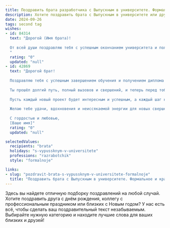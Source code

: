 ```yaml
---
title: Поздравить брата разработчика с Выпускным в университете. Формальное и красивое
description: Хотите поздравить брата с Выпускным в университете или другим праздником? Наш ИИ создаст незабываемое поздравление, а вы обязательно выделитесь среди других.  
date: 2024-09-26
tags: second tag
wishes:
- id: 84314
  text: "Дорогой (Имя брата)!
  
  От всей души поздравляю тебя с успешным окончанием университета и получением диплома разработчика! Этот день — результат твоего упорного труда, таланта и целеустремленности.  Желаю тебе  яркой и успешной карьеры,  интересных проектов и  высоких достижений в выбранной профессии. Пусть твой профессиональный путь будет  наполнен  удовлетворением и  радостью от  реализации  амбициозных  задач.  Горжусь тобой!
  "
  rating: "0"
  updated: "null"
- id: 42869
  text: "Дорогой брат!
  
  Поздравляю тебя с успешным завершением обучения и получением диплома! Этот выпускной день стал символом твоих упорных трудов, стремления к знаниям и достижения новых вершин в профессии разработчика.
  
  Ты прошёл долгий путь, полный вызовов и свершений, и теперь перед тобой открываются безграничные перспективы. Уверен, что твои навыки и таланты принесут большие плоды в будущей карьере, и ты сможешь реализовать все свои амбиции и мечты.
  
  Пусть каждый новый проект будет интересным и успешным, а каждый шаг на профессиональном пути укрепляет твои способности и дарит радость от достигнутых результатов.
  
  Желаю тебе удачи, вдохновения и неиссякаемой энергии для новых свершений!
  
  С гордостью и любовью,
  [Ваше имя]"
  rating: "0"
  updated: "null"

selectedValues:
  recipients: "brata"
  holidays: "s-vypussknym-v-universitete"
  professions: "razrabotchik"
  style: "formalnoje"

links:
- slug: "pozdravit-brata-s-vypussknym-v-universitete-formalnoje"
  title: "Поздравить брата с Выпускным в университете. Формальное и красивое"
---
```


Здесь вы найдете отличную подборку поздравлений на любой случай.
Хотите поздравить друга с днём рождения, коллегу с профессиональным праздником или близких с Новым годом? У нас есть всё, чтобы сделать ваш поздравительный текст незабываемым. Выбирайте нужную категорию и находите лучшие слова для ваших близких и друзей!
